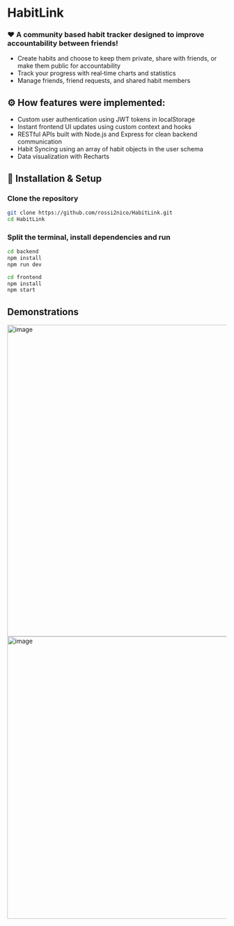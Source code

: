 ﻿# HabitLink
### ❤️ A community based habit tracker designed to improve accountability between friends!  

- Create habits and choose to keep them private, share with friends, or make them public for accountability
- Track your progress with real‑time charts and statistics
- Manage friends, friend requests, and shared habit members

## ⚙️ How features were implemented:  
- Custom user authentication using JWT tokens in localStorage
- Instant frontend UI updates using custom context and hooks
- RESTful APIs built with Node.js and Express for clean backend communication
- Habit Syncing using an array of habit objects in the user schema
- Data visualization with Recharts


## 🚀 Installation & Setup
   ### Clone the repository
   ```bash
   git clone https://github.com/rossi2nico/HabitLink.git
   cd HabitLink
   ```
   ### Split the terminal, install dependencies and run
   ```bash
   cd backend
   npm install
   npm run dev
   ```
   ```bash
   cd frontend
   npm install
   npm start
   ```

## Demonstrations
<img width="1289" height="715" alt="image" src="https://github.com/user-attachments/assets/e58ff930-f1bf-47d0-a880-4bd9aca1c8d0" />
<img width="1340" height="648" alt="image" src="https://github.com/user-attachments/assets/97187a75-c99e-4f4e-944f-b3bb97a34c23" />

